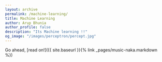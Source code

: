 ```yaml
---
layout: archive
permalink: /machine-learning/
title: Machine Learning
author: Arup Bhunia
author_profile: false
description: "Its Machine learning !!"
og_image: "/images/perceptron/percept.jpg"
---
```


Go ahead, [read on!]({{ site.baseurl }}{% link _pages/music-naka.markdown %})